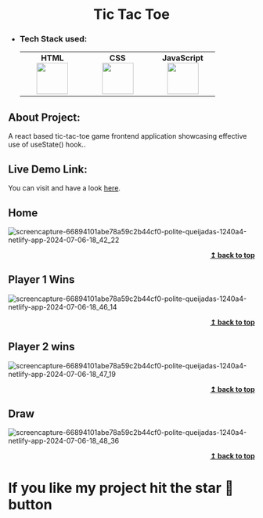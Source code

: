 <h1 align="center">Tic Tac Toe</h1> 

- ### Tech Stack used:
	<center>
		<table>
			<tbody>
				<tr>
					<td width="25%" align="center">
						<span><strong>HTML</strong></span><br/>
						<img height="64px" width="64px" src="https://clipartcraft.com/images/html5-logo-html-5.png">
					</td>
					<td width="25%" align="center">
						<span><strong>CSS</strong></span><br/>
						<img height="64px" width="64px" src="https://w7.pngwing.com/pngs/696/424/png-transparent-logo-css-css3.png">
					</td>
          <td width="25%" align="center">
						<span><strong>JavaScript</strong></span><br/>
						<img height="64px" width="64px" src="https://openclipart.org/image/800px/272343">
					</td>
				</tr>
			</tbody>
		</table>
	</center>

## About Project:
A react based tic-tac-toe game frontend application showcasing effective use of useState() hook..

## Live Demo Link:
You can visit and have a look <a href="https://66894101abe78a59c2b44cf0--polite-queijadas-1240a4.netlify.app/" target="_blank" rel="noopener noreferrer">here</a>.

## Home
![screencapture-66894101abe78a59c2b44cf0-polite-queijadas-1240a4-netlify-app-2024-07-06-18_42_22](https://github.com/JatinChaudhary0319/Tic_Tac_Toe-React/assets/137517499/a9f4a930-c2ae-45a4-b74c-9e0165e4f5f2)
<div align="right">
<b><a href="#">↥ back to top</a></b>
</div>

## Player 1 Wins
![screencapture-66894101abe78a59c2b44cf0-polite-queijadas-1240a4-netlify-app-2024-07-06-18_46_14](https://github.com/JatinChaudhary0319/Tic_Tac_Toe-React/assets/137517499/1e5d4550-1295-45e5-a3db-feab66850e2a)
<div align="right">
<b><a href="#">↥ back to top</a></b>
</div>

## Player 2 wins
![screencapture-66894101abe78a59c2b44cf0-polite-queijadas-1240a4-netlify-app-2024-07-06-18_47_19](https://github.com/JatinChaudhary0319/Tic_Tac_Toe-React/assets/137517499/200cf3fb-3157-44ff-a763-e6445fb0d7c9)
<div align="right">
<b><a href="#">↥ back to top</a></b>
</div>

## Draw
![screencapture-66894101abe78a59c2b44cf0-polite-queijadas-1240a4-netlify-app-2024-07-06-18_48_36](https://github.com/JatinChaudhary0319/Tic_Tac_Toe-React/assets/137517499/abe733c4-925f-4f91-a9a2-d602e5a8155b)
<div align="right">
<b><a href="#">↥ back to top</a></b>
</div>

# If you like my project hit the star 🌟 button
